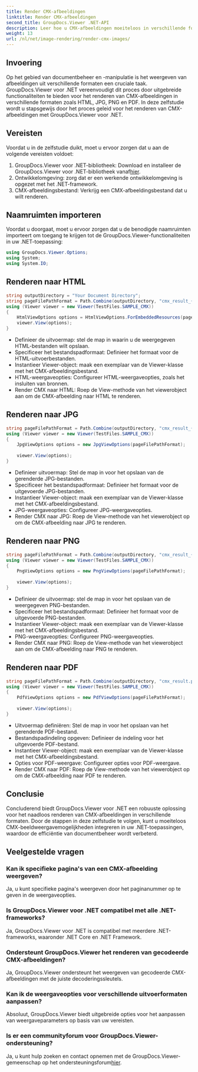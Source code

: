 ```yaml
---
title: Render CMX-afbeeldingen
linktitle: Render CMX-afbeeldingen
second_title: GroupDocs.Viewer .NET-API
description: Leer hoe u CMX-afbeeldingen moeiteloos in verschillende formaten kunt renderen met GroupDocs.Viewer voor .NET. Verbeter uw documentbeheer.
weight: 13
url: /nl/net/image-rendering/render-cmx-images/
---
```

## Invoering
Op het gebied van documentbeheer en -manipulatie is het weergeven van afbeeldingen uit verschillende formaten een cruciale taak. GroupDocs.Viewer voor .NET vereenvoudigt dit proces door uitgebreide functionaliteiten te bieden voor het renderen van CMX-afbeeldingen in verschillende formaten zoals HTML, JPG, PNG en PDF. In deze zelfstudie wordt u stapsgewijs door het proces geleid voor het renderen van CMX-afbeeldingen met GroupDocs.Viewer voor .NET.
## Vereisten
Voordat u in de zelfstudie duikt, moet u ervoor zorgen dat u aan de volgende vereisten voldoet:
1.  GroupDocs.Viewer voor .NET-bibliotheek: Download en installeer de GroupDocs.Viewer voor .NET-bibliotheek vanaf[hier](https://releases.groupdocs.com/viewer/net/).
2. Ontwikkelomgeving: zorg dat er een werkende ontwikkelomgeving is opgezet met het .NET-framework.
3. CMX-afbeeldingsbestand: Verkrijg een CMX-afbeeldingsbestand dat u wilt renderen.

## Naamruimten importeren
Voordat u doorgaat, moet u ervoor zorgen dat u de benodigde naamruimten importeert om toegang te krijgen tot de GroupDocs.Viewer-functionaliteiten in uw .NET-toepassing:
```csharp
using GroupDocs.Viewer.Options;
using System;
using System.IO;
```

## Renderen naar HTML
```csharp
string outputDirectory = "Your Document Directory";
string pageFilePathFormat = Path.Combine(outputDirectory, "cmx_result_{0}.html");
using (Viewer viewer = new Viewer(TestFiles.SAMPLE_CMX))
{
    HtmlViewOptions options = HtmlViewOptions.ForEmbeddedResources(pageFilePathFormat);
    viewer.View(options);
}
```
- Definieer de uitvoermap: stel de map in waarin u de weergegeven HTML-bestanden wilt opslaan.
- Specificeer het bestandspadformaat: Definieer het formaat voor de HTML-uitvoerbestanden.
- Instantieer Viewer-object: maak een exemplaar van de Viewer-klasse met het CMX-afbeeldingsbestand.
- HTML-weergaveopties: Configureer HTML-weergaveopties, zoals het insluiten van bronnen.
- Render CMX naar HTML: Roep de View-methode van het viewerobject aan om de CMX-afbeelding naar HTML te renderen.
## Renderen naar JPG
```csharp
string pageFilePathFormat = Path.Combine(outputDirectory, "cmx_result_{0}.jpg");
using (Viewer viewer = new Viewer(TestFiles.SAMPLE_CMX))
{
    JpgViewOptions options = new JpgViewOptions(pageFilePathFormat);
    
    viewer.View(options);
}
```
- Definieer uitvoermap: Stel de map in voor het opslaan van de gerenderde JPG-bestanden.
- Specificeer het bestandspadformaat: Definieer het formaat voor de uitgevoerde JPG-bestanden.
- Instantieer Viewer-object: maak een exemplaar van de Viewer-klasse met het CMX-afbeeldingsbestand.
- JPG-weergaveopties: Configureer JPG-weergaveopties.
- Render CMX naar JPG: Roep de View-methode van het viewerobject op om de CMX-afbeelding naar JPG te renderen.
## Renderen naar PNG
```csharp
string pageFilePathFormat = Path.Combine(outputDirectory, "cmx_result_{0}.png");
using (Viewer viewer = new Viewer(TestFiles.SAMPLE_CMX))
{
    PngViewOptions options = new PngViewOptions(pageFilePathFormat);
   
    viewer.View(options);
}
```
- Definieer de uitvoermap: stel de map in voor het opslaan van de weergegeven PNG-bestanden.
- Specificeer het bestandspadformaat: Definieer het formaat voor de uitgevoerde PNG-bestanden.
- Instantieer Viewer-object: maak een exemplaar van de Viewer-klasse met het CMX-afbeeldingsbestand.
- PNG-weergaveopties: Configureer PNG-weergaveopties.
- Render CMX naar PNG: Roep de View-methode van het viewerobject aan om de CMX-afbeelding naar PNG te renderen.
## Renderen naar PDF
```csharp
string pageFilePathFormat = Path.Combine(outputDirectory, "cmx_result.pdf");
using (Viewer viewer = new Viewer(TestFiles.SAMPLE_CMX))
{
    PdfViewOptions options = new PdfViewOptions(pageFilePathFormat);
   
    viewer.View(options);
}
```
- Uitvoermap definiëren: Stel de map in voor het opslaan van het gerenderde PDF-bestand.
- Bestandspadindeling opgeven: Definieer de indeling voor het uitgevoerde PDF-bestand.
- Instantieer Viewer-object: maak een exemplaar van de Viewer-klasse met het CMX-afbeeldingsbestand.
- Opties voor PDF-weergave: Configureer opties voor PDF-weergave.
- Render CMX naar PDF: Roep de View-methode van het viewerobject op om de CMX-afbeelding naar PDF te renderen.

## Conclusie
Concluderend biedt GroupDocs.Viewer voor .NET een robuuste oplossing voor het naadloos renderen van CMX-afbeeldingen in verschillende formaten. Door de stappen in deze zelfstudie te volgen, kunt u moeiteloos CMX-beeldweergavemogelijkheden integreren in uw .NET-toepassingen, waardoor de efficiëntie van documentbeheer wordt verbeterd.
## Veelgestelde vragen
### Kan ik specifieke pagina's van een CMX-afbeelding weergeven?
Ja, u kunt specifieke pagina's weergeven door het paginanummer op te geven in de weergaveopties.
### Is GroupDocs.Viewer voor .NET compatibel met alle .NET-frameworks?
Ja, GroupDocs.Viewer voor .NET is compatibel met meerdere .NET-frameworks, waaronder .NET Core en .NET Framework.
### Ondersteunt GroupDocs.Viewer het renderen van gecodeerde CMX-afbeeldingen?
Ja, GroupDocs.Viewer ondersteunt het weergeven van gecodeerde CMX-afbeeldingen met de juiste decoderingssleutels.
### Kan ik de weergaveopties voor verschillende uitvoerformaten aanpassen?
Absoluut, GroupDocs.Viewer biedt uitgebreide opties voor het aanpassen van weergaveparameters op basis van uw vereisten.
### Is er een communityforum voor GroupDocs.Viewer-ondersteuning?
 Ja, u kunt hulp zoeken en contact opnemen met de GroupDocs.Viewer-gemeenschap op het ondersteuningsforum[hier](https://forum.groupdocs.com/c/viewer/9).